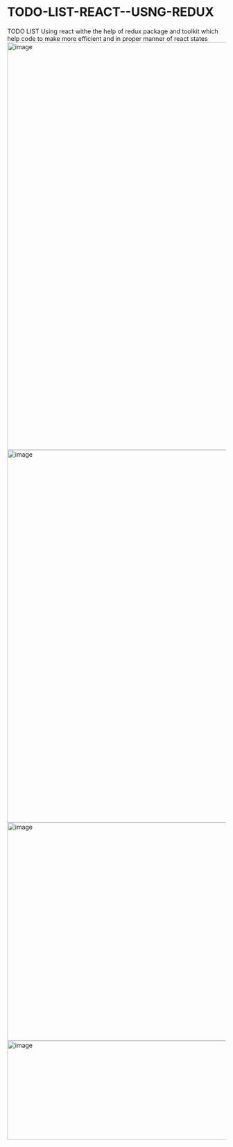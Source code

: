 # TODO-LIST-REACT--USNG-REDUX
TODO LIST Using react withe the help of redux package and toolkit which help code to make more efficient and in proper manner of react states
<img width="1917" height="941" alt="image" src="https://github.com/user-attachments/assets/a81764e6-64fc-4101-baa1-2815da9a5105" />
<img width="1919" height="860" alt="image" src="https://github.com/user-attachments/assets/c932f35b-6d8e-4287-a354-3e80f69d0269" />
<img width="1153" height="504" alt="image" src="https://github.com/user-attachments/assets/aca72d3c-71e4-433b-9f70-bd31d3c05614" />
<img width="1129" height="229" alt="image" src="https://github.com/user-attachments/assets/a67bdacc-70a4-413b-8026-69115a88686b" />




